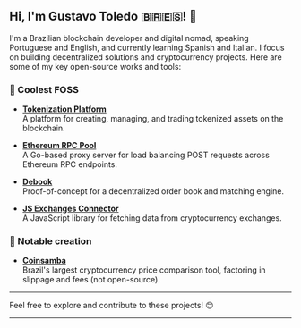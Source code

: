 ## Hi, I'm Gustavo Toledo 🇧🇷🇪🇸! 👋

I'm a Brazilian blockchain developer and digital nomad, speaking Portuguese and English, and currently learning Spanish and Italian. I focus on building decentralized solutions and cryptocurrency projects. Here are some of my key open-source works and tools:

### 🚀 Coolest FOSS

- **[Tokenization Platform](https://github.com/itxtoledo/tokenization-platform)**  
  A platform for creating, managing, and trading tokenized assets on the blockchain.

- **[Ethereum RPC Pool](https://github.com/itxtoledo/ethereum-rpc-pool)**  
  A Go-based proxy server for load balancing POST requests across Ethereum RPC endpoints.

- **[Debook](https://github.com/itxtoledo/debook)**  
  Proof-of-concept for a decentralized order book and matching engine.

- **[JS Exchanges Connector](https://github.com/coinsambacom/js-exchanges-connector)**  
  A JavaScript library for fetching data from cryptocurrency exchanges.

### 🔧 Notable creation

- **[Coinsamba](https://coinsamba.com/)**  
  Brazil's largest cryptocurrency price comparison tool, factoring in slippage and fees (not open-source).

---

Feel free to explore and contribute to these projects! 😊

--- 

